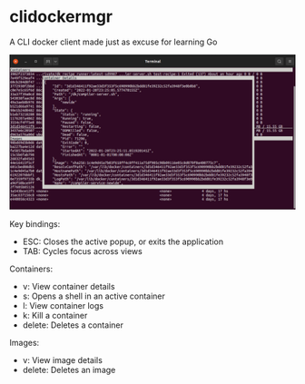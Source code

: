 # clidockermgr
A CLI docker client made just as excuse for learning Go

![screenshot](screenshot.png)

Key bindings:

- ESC: Closes the active popup, or exits the application
- TAB: Cycles focus across views

Containers:

- v: View container details
- s: Opens a shell in an active container
- l: View container logs
- k: Kill a container
- delete: Deletes a container

Images:

- v: View image details
- delete: Deletes an image
